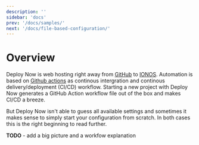 ```yaml
---
description: ''
sidebar: 'docs'
prev: '/docs/samples/'
next: '/docs/file-based-configuration/'
---
```


# Overview

Deploy Now is web hosting right away from [GitHub](https://github.com/) to [IONOS](https://ionos.com). Automation is based on [Github actions](https://github.com/features/actions) as continous intergration and continous delivery/deployment (CI/CD) workflow. Starting a new project with Deploy Now generates a GitHub Action workflow file out of the box and makes CI/CD a breeze.

But Deploy Now isn't able to guess all available settings and sometimes it makes sense to simply start your configuration from scratch. In both cases this is the right beginning to read further.

**TODO** - add a big picture and a workfow explanation